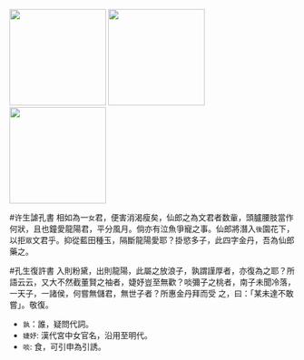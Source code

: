 [//]: # (scanned texts)
<img src="http://library.ctext.org/s1890343/s1890343_0076.png" width="170">
<img src="http://library.ctext.org/s1890343/s1890343_0075.png" width="170">
<img src="http://library.ctext.org/s1890343/s1890343_0074.png" width="170">

[//]: # (texts)
#许生謔孔書
相如為一`女`君，便害消渴瘦矣，仙郎之為文君者数軰，頭臚腰肢當作何狀，且也鐘愛龍陽君，平分風月。倘亦有泣魚爭寵之事。仙郎將潛入`後`園花下，以拒`眾`文君乎。抑從藍田種玉，隔斷龍陽愛耶？掛慾多子，此四字金丹，吾為仙郎藥之。

#孔生復許書
入則粉黛，出則龍陽，此屬之放浪子，孰謂謹厚者，亦復為之耶？所語云云，又大不然截董賢之袖者，婕妤豈至無歡？啖彌子之桃者，南子未聞冷落，一天子，一諸侯，何嘗無儲君，無世子者？所惠金丹拜而受
之，曰：「某未達不敢嘗」。敬復。
- `孰`：誰，疑問代詞。
- `婕妤`: 漢代宮中女官名，沿用至明代。
- `啖`: 食，可引申為引誘。